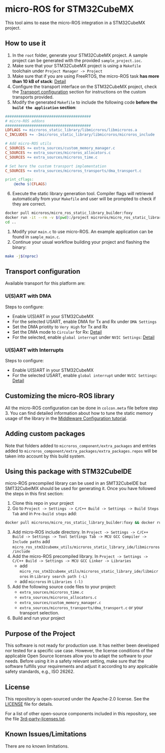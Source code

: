 # micro-ROS for STM32CubeMX

This tool aims to ease the micro-ROS integration in a STM32CubeMX project.

## How to use it

1. In the `root` folder, generate your STM32CubeMX project. A sample project can be generated with the provided `sample_project.ioc`.
2. Make sure that your STM32CubeMX project is using a `Makefile` toolchain under `Project Manager -> Project`
3. Make sure that if you are using FreeRTOS, the micro-ROS task **has more than 10 kB of stack**: [Detail](.images/Set_freertos_stack.jpg)
4. Configure the transport interface on the STM32CubeMX project, check the [Transport configuration](#Transport-configuration) section for instructions on the custom transports provided.
5. Modify the generated `Makefile` to include the following code **before the `build the application` section**:

<!-- # Removing heap4 manager while being polite with STM32CubeMX
TMPVAR := $(C_SOURCES)
C_SOURCES := $(filter-out Middlewares/Third_Party/FreeRTOS/Source/portable/MemMang/heap_4.c, $(TMPVAR)) -->

```makefile
#######################################
# micro-ROS addons
#######################################
LDFLAGS += microros_static_library/libmicroros/libmicroros.a
C_INCLUDES += -Imicroros_static_library/libmicroros/microros_include

# Add micro-ROS utils
C_SOURCES += extra_sources/custom_memory_manager.c
C_SOURCES += extra_sources/microros_allocators.c
C_SOURCES += extra_sources/microros_time.c

# Set here the custom transport implementation
C_SOURCES += extra_sources/microros_transports/dma_transport.c

print_cflags:
	@echo $(CFLAGS)
```

6. Execute the static library generation tool. Compiler flags will retrieved automatically from your `Makefile` and user will be prompted to check if they are correct.


```bash
docker pull microros/micro_ros_static_library_builder:foxy
docker run -it --rm -v $(pwd):/project microros/micro_ros_static_library_builder:foxy
cd ..
```

1. Modify your `main.c` to use micro-ROS. An example application can be found in `sample_main.c`.
2. Continue your usual workflow building your project and flashing the binary:

```bash
make -j$(nproc)
```
## Transport configuration

Available transport for this platform are:
### U(S)ART with DMA

Steps to configure:
   - Enable U(S)ART in your STM32CubeMX 
   - For the selected USART, enable DMA for Tx and Rx under `DMA Settings`
   - Set the DMA priotity to `Very High` for Tx and Rx
   - Set the DMA mode to `Circular` for Rx: [Detail](.images/Set_UART_DMA1.jpg)
   - For the selected, enable `global interrupt` under `NVIC Settings`: [Detail](.images/Set_UART_DMA_2.jpg)

### U(S)ART with Interrupts

Steps to configure:
   - Enable U(S)ART in your STM32CubeMX 
   - For the selected USART, enable `global interrupt` under `NVIC Settings`: [Detail](.images/Set_UART_IT.jpg)
## Customizing the micro-ROS library

All the micro-ROS configuration can be done in `colcon.meta` file before step 3. You can find detailed information about how to tune the static memory usage of the library in the [Middleware Configuration tutorial](https://micro.ros.org/docs/tutorials/core/microxrcedds_rmw_configuration/).
## Adding custom packages

Note that folders added to `microros_component/extra_packages` and entries added to `microros_component/extra_packages/extra_packages.repos` will be taken into account by this build system.

## Using this package with STM32CubeIDE

micro-ROS precompiled library can be used in an SMT32CubeIDE but SMT32CubeIMX should be used for generating it.
Once you have followed the steps in this first section:

1. Clone this repo in your project
2. Go to `Project -> Settings -> C/C++ Build -> Settings -> Build Steps Tab` and in `Pre-build steps` add:

```bash
docker pull microros/micro_ros_static_library_builder:foxy && docker run --rm -v ${workspace_loc:/${ProjName}}:/project --env MICROROS_LIBRARY_FOLDER=micro_ros_stm32cubemx_utils/microros_static_library_ide microros/micro_ros_static_library_builder:foxy
```

3. Add micro-ROS include directory. In `Project -> Settings -> C/C++ Build -> Settings -> Tool Settings Tab -> MCU GCC Compiler -> Include paths` add `micro_ros_stm32cubemx_utils/microros_static_library_ide/libmicroros/include`
4. Add the micro-ROS precompiled library. In `Project -> Settings -> C/C++ Build -> Settings -> MCU GCC Linker -> Libraries`
      - add `micro_ros_stm32cubemx_utils/microros_static_library_ide/libmicroros` in `Library search path (-L)`
      - add `microros` in `Libraries (-l)`
5. Add the following source code files to your project:
      - `extra_sources/microros_time.c`
      - `extra_sources/microros_allocators.c`
      - `extra_sources/custom_memory_manager.c`
      - `extra_sources/microros_transports/dma_transport.c` or your transport selection.
6. Build and run your project

## Purpose of the Project

This software is not ready for production use. It has neither been developed nor
tested for a specific use case. However, the license conditions of the
applicable Open Source licenses allow you to adapt the software to your needs.
Before using it in a safety relevant setting, make sure that the software
fulfills your requirements and adjust it according to any applicable safety
standards, e.g., ISO 26262.

## License

This repository is open-sourced under the Apache-2.0 license. See the [LICENSE](LICENSE) file for details.

For a list of other open-source components included in this repository,
see the file [3rd-party-licenses.txt](3rd-party-licenses.txt).

## Known Issues/Limitations

There are no known limitations.
